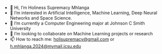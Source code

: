 - 👋 Hi, I’m Holiness Supremacy Mhlanga
- 👀 I’m interested in Artificial Intelligence, Machine Learning, Deep Neural Networks and Space Science.
- 🌱 I’m currently a Computer Engineering major at Johnson C Smith University
- 💞️ I’m looking to collaborate on Machine Learning projects or research
- 📫 How to reach me: holisupremacy@gmail.com or h.mhlanga.2024@mymail.jcsu.edu

<!---
Holiness12thScorpion/Holiness12thScorpion is a ✨ special ✨ repository because its `README.md` (this file) appears on your GitHub profile.
You can click the Preview link to take a look at your changes.
--->
